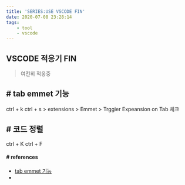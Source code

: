 ```yaml
---
title: 'SERIES:USE VSCODE FIN'
date: 2020-07-08 23:28:14
tags:
    - tool
    - vscode
---
```


## VSCODE 적응기 FIN
> 여전히 적응중

## # tab emmet 기능
ctrl + k ctrl + s > extensions > Emmet > Trggier Expeansion on Tab 체크

## # 코드 정렬
ctrl + K ctrl + F

#### # references
- [tab emmet 기능](https://blog.naver.com/PostView.nhn?blogId=ajdkfl6445&logNo=221459097158&parentCategoryNo=&categoryNo=26&viewDate=&isShowPopularPosts=true&from=search)
- []()
